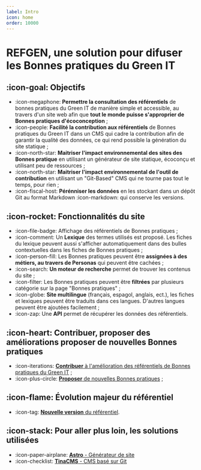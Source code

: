 ```yaml
---
label: Intro
icon: home
order: 10000
---
```


# REFGEN, une solution pour difuser les Bonnes pratiques du Green IT

## :icon-goal: Objectifs

- :icon-megaphone: **Permettre la consultation des référentiels** de bonnes pratiques du Green IT de manière simple et accessible, au travers d'un site web afin que **tout le monde puisse s'approprier de Bonnes pratiques d'écoconception**&nbsp;;
- :icon-people: **Facilité la contribution aux référentiels** de Bonnes pratiques du Green IT dans un CMS qui cadre la contribution afin de garantir la qualité des données, ce qui rend possible la génération du site statique&nbsp;;
- :icon-north-star: **Maitriser l'impact environnemental des sites des Bonnes pratique** en utilisant un générateur de site statique, écoconçu et utilisant peu de ressources&nbsp;;
- :icon-north-star: **Maitriser l'impact environnemental de l'outil de contribution** en utilisant un "Git-Based" CMS qui ne tourne pas tout le temps, pour rien&nbsp;;
- :icon-fiscal-host: **Pérénniser les données** en les stockant dans un dépôt Git au format Markdown :icon-markdown: qui conserve les versions.

## :icon-rocket: Fonctionnalités du site

- :icon-file-badge: Affichage des référentiels de Bonnes pratiques&nbsp;;
- :icon-comment: Un **Lexique** des termes utilisés est proposé. Les fiches du lexique peuvent aussi s'afficher automatiquement dans des bulles contextuelles dans les fiches de Bonnes pratiques&nbsp;;
- :icon-person-fill: Les Bonnes pratiques peuvent être **assignées à des métiers, au travers de Personas** qui peuvent être cachées&nbsp;;
- :icon-search: **Un moteur de recherche** permet de trouver les contenus du site&nbsp;;
- :icon-filter: Les Bonnes pratiques peuvent être **filtrées** par plusieurs catégorie sur la page "Bonnes pratiques"&nbsp;;
- :icon-globe: **Site multilingue** (français, espagol, anglais, ect.), les fiches et lexiques peuvent être traduits dans ces langues. D'autres langues peuvent être ajoutées facilement&nbsp;;
- :icon-zap: Une **API** permet de récupérer les données des référentiels.

## :icon-heart: Contribuer, proposer des améliorations proposer de nouvelles Bonnes pratiques

- :icon-iterations: [**Contribuer** à l'amélioration des référentiels de Bonnes pratiques du Green IT](./contrib)&nbsp;;
- :icon-plus-circle: [**Proposer** de nouvelles Bonnes pratiques](./proposal)&nbsp;;

## :icon-flame: Évolution majeur du référentiel

- :icon-tag: [**Nouvelle version** du référentiel](./new-version).

## :icon-stack: Pour aller plus loin, les solutions utilisées

- :icon-paper-airplane: [**Astro** - Générateur de site](./stack/1-generateur-de-site)
- :icon-checklist: [**TinaCMS** - CMS basé sur Git](./stack/2-git-based-cms)
